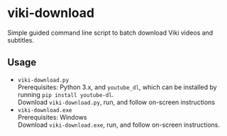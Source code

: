 # viki-download

Simple guided command line script to batch download Viki videos and subtitles.

## Usage

- ```viki-download.py```  
Prerequisites: Python 3.x, and ```youtube_dl```, which can be installed by running ```pip install youtube-dl```.  
Download ```viki-download.py```, run, and follow on-screen instructions  
- ```viki-download.exe```  
Prerequisites: Windows  
Download ```viki-download.exe```, run, and follow on-screen instructions.  
